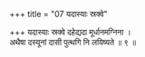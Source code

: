 +++
title = "07 यदास्याः स्रक्वे"

+++
यदास्याः स्रक्वे दहेद्यदा मूर्धानमग्निना ।  
अथैषा दस्यूनां दासी पुत्थगि नि लयिष्यते ॥ ९ ॥